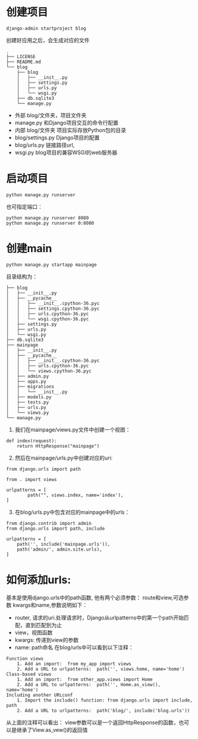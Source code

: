 # 创建项目
```
django-admin startproject blog
```
创建好应用之后，会生成对应的文件

```
.
├── LICENSE
├── README.md
└── blog
    ├── blog
    │   ├── __init__.py
    │   ├── settings.py
    │   ├── urls.py
    │   └── wsgi.py
    ├── db.sqlite3
    └── manage.py
```

* 外部 blog/文件夹，项目文件夹
* manage.py 和Django项目交互的命令行配置
* 内部 blog/文件夹 项目实际存放Python包的目录
* blog/settings.py Django项目的配置
* blog/urls.py 链接路径url,
* wsgi.py blog项目的兼容WSGI的web服务器

# 启动项目
```
python manage.py runserver
```
也可指定端口：
```
python manage.py runserver 8080
python manage.py runserver 0:8080
```

# 创建main
```
python manage.py startapp mainpage
```

目录结构为：
```
├── blog
│   ├── __init__.py
│   ├── __pycache__
│   │   ├── __init__.cpython-36.pyc
│   │   ├── settings.cpython-36.pyc
│   │   ├── urls.cpython-36.pyc
│   │   └── wsgi.cpython-36.pyc
│   ├── settings.py
│   ├── urls.py
│   └── wsgi.py
├── db.sqlite3
├── mainpage
│   ├── __init__.py
│   ├── __pycache__
│   │   ├── __init__.cpython-36.pyc
│   │   ├── urls.cpython-36.pyc
│   │   └── views.cpython-36.pyc
│   ├── admin.py
│   ├── apps.py
│   ├── migrations
│   │   └── __init__.py
│   ├── models.py
│   ├── tests.py
│   ├── urls.py
│   └── views.py
└── manage.py
```

1. 我们在mainpage/views.py文件中创建一个视图：
```
def index(request):
    return HttpResponse("mainpage")
```

2. 然后在mainpage/urls.py中创建对应的uri:
```
from django.urls import path

from . import views

urlpatterns = [
        path("", views.index, name='index'),
]
```

3. 在blog/urls.py中包含对应的mainpage中的urls：
```
from django.contrib import admin
from django.urls import path, include

urlpatterns = [
    path('', include('mainpage.urls')),
    path('admin/', admin.site.urls),
]
```

# 如何添加urls:
基本是使用django.urls中的path函数, 他有两个必须参数： route和view,可选参数 kwargs和name,参数说明如下：
* router, 请求的uri.处理请求时，Django从urlpatterns中的第一个path开始匹配，直到匹配到为止
* view，视图函数
* kwargs: 传递到view的参数
* name: path命名
在blog/urls中可以看到以下注释：

```
Function views
    1. Add an import:  from my_app import views
    2. Add a URL to urlpatterns:  path('', views.home, name='home')
Class-based views
    1. Add an import:  from other_app.views import Home
    2. Add a URL to urlpatterns:  path('', Home.as_view(), name='home')
Including another URLconf
    1. Import the include() function: from django.urls import include, path
    2. Add a URL to urlpatterns:  path('blog/', include('blog.urls'))
```
从上面的注释可以看出： view参数可以是一个返回HttpResponse的函数，也可以是继承了View.as_vew()的返回值
